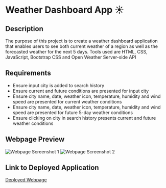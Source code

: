 # Weather Dashboard App ☀️

## Description
The purpose of this project is to create a weather dashboard application that enables users to see both current weather of a region as well as the forecasted weather for the next 5 days.
Tools used are HTML, CSS, JavaScript, Bootstrap CSS and Open Weather Server-side API

## Requirements
- Ensure input city is added to search history
- Ensure current and future conditions are presented for input city
- Ensure city name, date, weather icon, temperature, humidity and wind speed are presented for current weather conditions
- Ensure city name, date, weather icon, temperature, humidity and wind speed are presented for future 5-day weather conditions
- Ensure clicking on city in search history presents current and future weather conditions

## Webpage Preview
![Webpage Screenshot 1](images/calendar-schedule-1.png)
![Webpage Screenshot 2](images/calendar-schedule-2.png)

## Link to Deployed Application
[Deployed Webpage](https://ajayshans.github.io/calendar-schedule-application/)